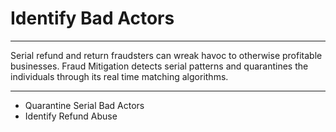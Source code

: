 # Identify Bad Actors

---

Serial refund and return fraudsters can wreak havoc to otherwise profitable businesses. Fraud Mitigation detects serial patterns and quarantines the individuals through its real time matching algorithms.

---

- Quarantine Serial Bad Actors
- Identify Refund Abuse



